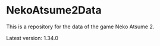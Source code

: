 # NekoAtsume2Data

This is a repository for the data of the game Neko Atsume 2.

Latest version: 1.34.0
